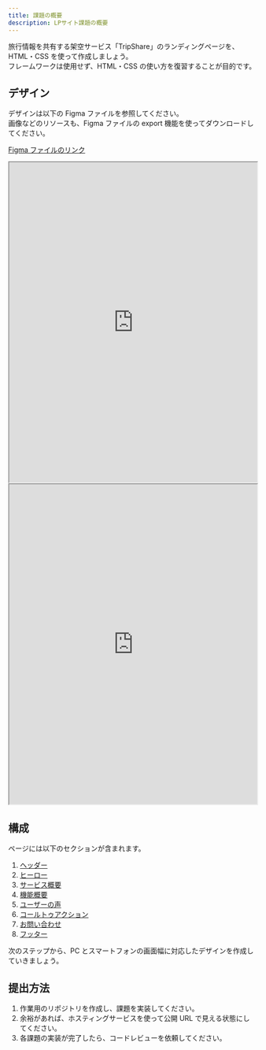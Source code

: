 ```yaml
---
title: 課題の概要
description: LPサイト課題の概要
---
```


旅行情報を共有する架空サービス「TripShare」のランディングページを、HTML・CSS を使って作成しましょう。  
フレームワークは使用せず、HTML・CSS の使い方を復習することが目的です。

## デザイン

デザインは以下の Figma ファイルを参照してください。  
画像などのリソースも、Figma ファイルの export 機能を使ってダウンロードしてください。

[Figma ファイルのリンク](https://www.figma.com/design/A1HmxUxELIrcVKk01yxjb0/%E3%80%90%E3%82%A8%E3%83%B3%E3%82%B8%E3%83%8B%E3%82%A2%E9%A4%8A%E6%88%90%E3%80%91%E3%83%A9%E3%83%B3%E3%83%87%E3%82%A3%E3%83%B3%E3%82%B0%E3%83%9A%E3%83%BC%E3%82%B8?node-id=0-1&t=YKJ0IqerE7MgRECU-1)

<iframe width="100%" height="650" src="https://www.figma.com/embed?embed_host=share&url=https%3A%2F%2Fwww.figma.com%2Fproto%2FA1HmxUxELIrcVKk01yxjb0%2F%25E3%2580%2590%25E3%2582%25A8%25E3%2583%25B3%25E3%2582%25B8%25E3%2583%258B%25E3%2582%25A2%25E9%25A4%258A%25E6%2588%2590%25E3%2580%2591%25E3%2583%25A9%25E3%2583%25B3%25E3%2583%2587%25E3%2582%25A3%25E3%2583%25B3%25E3%2582%25B0%25E3%2583%259A%25E3%2583%25BC%25E3%2582%25B8%3Fnode-id%3D1-2%26t%3DM47YExHtqEAbiyeX-1%26scaling%3Dscale-down%26page-id%3D0%253A1" allowfullscreen></iframe>

<iframe width="100%" height="650" src="https://www.figma.com/embed?embed_host=share&url=https%3A%2F%2Fwww.figma.com%2Fproto%2FA1HmxUxELIrcVKk01yxjb0%2F%25E3%2580%2590%25E3%2582%25A8%25E3%2583%25B3%25E3%2582%25B8%25E3%2583%258B%25E3%2582%25A2%25E9%25A4%258A%25E6%2588%2590%25E3%2580%2591%25E3%2583%25A9%25E3%2583%25B3%25E3%2583%2587%25E3%2582%25A3%25E3%2583%25B3%25E3%2582%25B0%25E3%2583%259A%25E3%2583%25BC%25E3%2582%25B8%3Fnode-id%3D428-340%26t%3DLhJu6mjC0Nc8AbO2-1%26scaling%3Dscale-down%26content-scaling%3Dfixed%26page-id%3D428%253A339%26starting-point-node-id%3D428%253A340" allowfullscreen></iframe>

## 構成

ページには以下のセクションが含まれます。

1. [ヘッダー](header.md)
2. [ヒーロー](hero.md)
3. [サービス概要](service.md)
4. [機能概要](feature.md)
5. [ユーザーの声](voice.md)
6. [コールトゥアクション](cta.md)
7. [お問い合わせ](contact.md)
8. [フッター](footer.md)

次のステップから、PC とスマートフォンの画面幅に対応したデザインを作成していきましょう。

## 提出方法

1. 作業用のリポジトリを作成し、課題を実装してください。
2. 余裕があれば、ホスティングサービスを使って公開 URL で見える状態にしてください。
3. 各課題の実装が完了したら、コードレビューを依頼してください。

